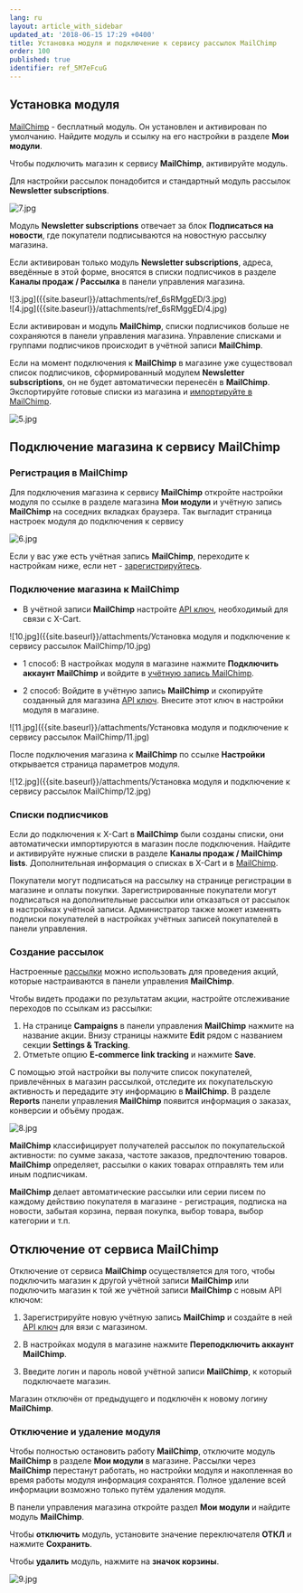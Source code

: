 ```yaml
---
lang: ru
layout: article_with_sidebar
updated_at: '2018-06-15 17:29 +0400'
title: Установка модуля и подключение к сервису рассылок MailChimp
order: 100
published: true
identifier: ref_5M7eFcuG
---
```

## Установка модуля 

[MailChimp](https://market.x-cart.com/addons/mailchimp-integration-with-e-commerce.html "Установка модуля и подключение к сервису рассылок MailChimp") - бесплатный модуль. Он установлен и активирован по умолчанию. Найдите модуль и ссылку на его настройки в разделе **Мои модули**.

Чтобы подключить магазин к сервису **MailChimp**, активируйте модуль.

Для настройки рассылок понадобится и стандартный модуль рассылок **Newsletter subscriptions**.

![7.jpg]({{site.baseurl}}/attachments/ref_6sRMggED/7.jpg)

Модуль **Newsletter subscriptions** отвечает за блок **Подписаться на новости**, где покупатели подписываются на новостную рассылку магазина.

Если активирован только модуль **Newsletter subscriptions**, адреса, введённые в этой форме, вносятся в списки подписчиков в разделе **Каналы продаж / Рассылка** в панели управления магазина.

<div class="ui stackable two column grid">
  <div class="column" markdown="span">![3.jpg]({{site.baseurl}}/attachments/ref_6sRMggED/3.jpg)

</div>
  <div class="column" markdown="span">![4.jpg]({{site.baseurl}}/attachments/ref_6sRMggED/4.jpg)
</div>
</div>

Если активирован и модуль **MailChimp**, списки подписчиков больше не сохраняются в панели управления магазина. Управление списками и группами подписчиков происходит в учётной записи **MailChimp**.

Если на момент подключения к **MailChimp** в магазине уже существовал список подписчиков, сформированный модулем **Newsletter subscriptions**, он не будет автоматически перенесён в **MailChimp**. Экспортируйте готовые списки из магазина и [импортируйте в MailChimp](https://mailchimp.com/help/import-subscribers-to-a-list/ "Установка модуля и подключение к сервису рассылок MailChimp"). 

![5.jpg]({{site.baseurl}}/attachments/ref_6sRMggED/5.jpg)

## Подключение магазина к сервису MailChimp

### Регистрация в **MailChimp**

Для подключения магазина к сервису **MailChimp** откройте настройки модуля по ссылке в разделе магазина **Мои модули** и учётную запись **MailChimp** на соседних вкладках браузера. Так выгладит страница настроек модуля до подключения к сервису

![6.jpg]({{site.baseurl}}/attachments/ref_6sRMggED/6.jpg)

Если у вас уже есть учётная запись **MailChimp**, переходите к настройкам ниже, если нет - [зарегистрируйтесь](https://login.mailchimp.com/signup/ "Установка модуля и подключение к сервису рассылок MailChimp"). 

### Подключение магазина к **MailChimp**

- В учётной записи **MailChimp** настройте [API ключ](https://mailchimp.com/help/about-api-keys/ "Установка модуля и подключение к сервису рассылок MailChimp"), необходимый для связи с X-Cart.

![10.jpg]({{site.baseurl}}/attachments/Установка модуля и подключение к сервису рассылок MailChimp/10.jpg)

- 1 способ:
В настройках модуля в магазине нажмите **Подключить аккаунт MailChimp** и войдите в  [учётную запись MailChimp](https://login.mailchimp.com/ "Установка модуля и подключение к сервису рассылок MailChimp").  

- 2 способ:
Войдите в учётную запись **MailChimp** и скопируйте созданный для магазина [API ключ](https://mailchimp.com/help/about-api-keys/ "Установка модуля и подключение к сервису рассылок MailChimp"). Внесите этот ключ в настройки модуля в магазине.

![11.jpg]({{site.baseurl}}/attachments/Установка модуля и подключение к сервису рассылок MailChimp/11.jpg)

После подключения магазина к **MailChimp** по ссылке **Настройки** открывается страница параметров модуля.

![12.jpg]({{site.baseurl}}/attachments/Установка модуля и подключение к сервису рассылок MailChimp/12.jpg)

### Списки подписчиков

Если до подключения к X-Cart в **MailChimp** были созданы списки, они автоматически импортируются в магазин после подключения. Найдите и активируйте нужные списки в разделе **Каналы продаж / MailChimp lists**. Дополнительная информация о списках в X-Cart и в [MailChimp](https://mailchimp.com/help/lists/ "Установка модуля и подключение к сервису рассылок MailChimp"). 

Покупатели могут подписаться на рассылку на странице регистрации в магазине и оплаты покупки. Зарегистрированные покупатели могут подписаться на дополнительные рассылки или отказаться от рассылок в настройках учётной записи. Администратор также может изменять подписки покупателей в настройках учётных записей покупателей в панели управления. 

### Создание рассылок

Настроенные [рассылки](https://mailchimp.com/help/emails/ "Установка модуля и подключение к сервису рассылок MailChimp") можно использовать для проведения акций, которые настраиваются в панели управления **MailChimp**.

Чтобы видеть продажи по результатам акции, настройте отслеживание переходов по ссылкам из рассылки:

   1.  На странице **Campaigns** в панели управления **MailChimp** нажмите на название акции. Внизу страницы нажмите **Edit** рядом с названием секции **Settings & Tracking**.
   2.  Отметьте опцию  **E-commerce link tracking** и нажмите **Save**. 
   
С помощью этой настройки вы получите список покупателей, привлечённых в магазин рассылкой, отследите их покупательскую активность и передадите эту информацию в **MailChimp**. В разделе **Reports** панели управления **MailChimp** появится информация о заказах, конверсии и объёму продаж. 

![8.jpg]({{site.baseurl}}/attachments/ref_6sRMggED/8.jpg)

**MailChimp** классифицирует получателей рассылок по покупательской активности: по сумме заказа, частоте заказов, предпочтению товаров. **MailChimp** определяет, рассылки о каких товарах отправлять тем или иным подписчикам.

**MailChimp** делает автоматические рассылки или серии писем по каждому действию покупателя в магазине - регистрация, подписка на новости, забытая корзина, первая покупка, выбор товара, выбор категории и т.п.

## Отключение от сервиса **MailChimp**

Отключение от сервиса **MailChimp** осуществляется для того, чтобы подключить магазин к другой учётной записи **MailChimp** или подключить магазин к той же учётной записи **MailChimp** с новым API ключом:

   1. Зарегистрируйте новую учётную запись **MailChimp** и создайте в ней [API ключ](https://mailchimp.com/help/about-api-keys/ "Установка модуля и подключение к сервису рассылок MailChimp") для вязи с магазином.

   2. В настройках модуля в магазине нажмите **Переподключить аккаунт MailChimp**. 
   
   3. Введите логин и пароль новой учётной записи **MailChimp**, к который подключаете магазин.

   Магазин отключён от предыдущего и подключён к новому логину **MailChimp**.


### Отключение и удаление модуля

Чтобы полностью остановить работу **MailChimp**, отключите модуль **MailChimp** в разделе **Мои модули** в магазине. Рассылки через **MailChimp** перестанут работать, но настройки модуля и накопленная во время работы модуля информация сохранятся. Полное удаление всей информации возможно только путём удаления модуля.

   В панели управления магазина откройте раздел **Мои модули** и найдите модуль **MailChimp**.

   Чтобы **отключить** модуль, установите значение переключателя **ОТКЛ** и нажмите **Сохранить**.
   
   Чтобы **удалить** модуль, нажмите на **значок корзины**.
   
   ![9.jpg]({{site.baseurl}}/attachments/ref_6sRMggED/9.jpg)
